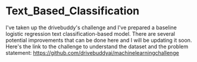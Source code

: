 # Text_Based_Classification
I've taken up the drivebuddy's challenge and I've prepared a baseline logistic regression text classification-based model. There are several potential improvements that can be done here and I will be updating it soon.
Here's the link to the challenge to understand the dataset and the problem statement: https://github.com/drivebuddyai/machinelearningchallenge
